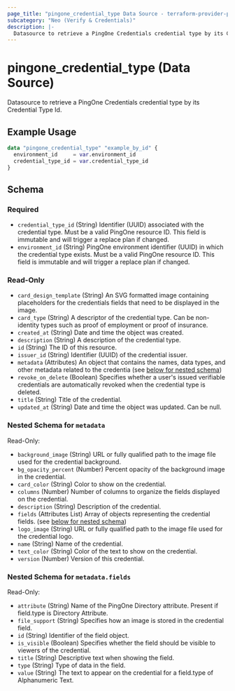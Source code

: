 ```yaml
---
page_title: "pingone_credential_type Data Source - terraform-provider-pingone"
subcategory: "Neo (Verify & Credentials)"
description: |-
  Datasource to retrieve a PingOne Credentials credential type by its Credential Type Id.
---
```


# pingone_credential_type (Data Source)

Datasource to retrieve a PingOne Credentials credential type by its Credential Type Id.

## Example Usage

```terraform
data "pingone_credential_type" "example_by_id" {
  environment_id     = var.environment_id
  credential_type_id = var.credential_type_id
}
```

<!-- schema generated by tfplugindocs -->
## Schema

### Required

- `credential_type_id` (String) Identifier (UUID) associated with the credential type.  Must be a valid PingOne resource ID.  This field is immutable and will trigger a replace plan if changed.
- `environment_id` (String) PingOne environment identifier (UUID) in which the credential type exists.  Must be a valid PingOne resource ID.  This field is immutable and will trigger a replace plan if changed.

### Read-Only

- `card_design_template` (String) An SVG formatted image containing placeholders for the credentials fields that need to be displayed in the image.
- `card_type` (String) A descriptor of the credential type. Can be non-identity types such as proof of employment or proof of insurance.
- `created_at` (String) Date and time the object was created.
- `description` (String) A description of the credential type.
- `id` (String) The ID of this resource.
- `issuer_id` (String) Identifier (UUID) of the credential issuer.
- `metadata` (Attributes) An object that contains the names, data types, and other metadata related to the credentia (see [below for nested schema](#nestedatt--metadata))
- `revoke_on_delete` (Boolean) Specifies whether a user's issued verifiable credentials are automatically revoked when the credential type is deleted.
- `title` (String) Title of the credential.
- `updated_at` (String) Date and time the object was updated. Can be null.

<a id="nestedatt--metadata"></a>
### Nested Schema for `metadata`

Read-Only:

- `background_image` (String) URL or fully qualified path to the image file used for the credential background.
- `bg_opacity_percent` (Number) Percent opacity of the background image in the credential.
- `card_color` (String) Color to show on the credential.
- `columns` (Number) Number of columns to organize the fields displayed on the credential.
- `description` (String) Description of the credential.
- `fields` (Attributes List) Array of objects representing the credential fields. (see [below for nested schema](#nestedatt--metadata--fields))
- `logo_image` (String) URL or fully qualified path to the image file used for the credential logo.
- `name` (String) Name of the credential.
- `text_color` (String) Color of the text to show on the credential.
- `version` (Number) Version of this credential.

<a id="nestedatt--metadata--fields"></a>
### Nested Schema for `metadata.fields`

Read-Only:

- `attribute` (String) Name of the PingOne Directory attribute. Present if field.type is Directory Attribute.
- `file_support` (String) Specifies how an image is stored in the credential field.
- `id` (String) Identifier of the field object.
- `is_visible` (Boolean) Specifies whether the field should be visible to viewers of the credential.
- `title` (String) Descriptive text when showing the field.
- `type` (String) Type of data in the field.
- `value` (String) The text to appear on the credential for a field.type of Alphanumeric Text.
